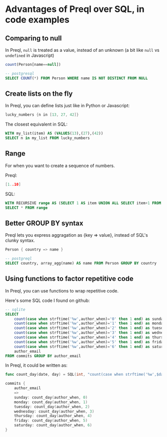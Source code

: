 # Advantages of Preql over SQL, in code examples

## Comparing to null

In Preql, `null` is treated as a value, instead of an unknown (a bit like `null` vs `undefined` in Javascript)

```javascript
count(Person[name==null])
```

```SQL
-- postgresql
SELECT COUNT(*) FROM Person WHERE name IS NOT DISTINCT FROM NULL
```


## Create lists on the fly

In Preql, you can define lists just like in Python or Javascript:

```go
lucky_numbers {n in [13, 27, 42]}
```

The closest equivalent in SQL:

```SQL
WITH my_list(item) AS (VALUES(13),(27),(42))
SELECT n in my_list FROM lucky_numbers
```

## Range

For when you want to create a sequence of numbers.

Preql:

```go
[1..10]
```

SQL:

```SQL
WITH RECURSIVE range AS (SELECT 1 AS item UNION ALL SELECT item+1 FROM range WHERE item+1<10)
SELECT * FROM range
```

## Better GROUP BY syntax

Preql lets you express aggragation as {key => value}, instead of SQL's clunky syntax.

```go
Person { country => name }
```

```SQL
-- postgreql
SELECT country, array_agg(name) AS name FROM Person GROUP BY country
```

## Using functions to factor repetitive code

In Preql, you can use functions to wrap repetitive code.

Here's some SQL code I found on github:

```SQL
-- sqlite
SELECT
    count(case when strftime('%w',author_when)='0' then 1 end) as sunday,
    count(case when strftime('%w',author_when)='1' then 1 end) as monday,
    count(case when strftime('%w',author_when)='2' then 1 end) as tuesday,
    count(case when strftime('%w',author_when)='3' then 1 end) as wednesday,
    count(case when strftime('%w',author_when)='4' then 1 end) as thursday,
    count(case when strftime('%w',author_when)='5' then 1 end) as friday,
    count(case when strftime('%w',author_when)='6' then 1 end) as saturday,
    author_email
FROM commits GROUP BY author_email
```

In Preql, it could be written as:

```go
func count_day(date, day) = SQL(int, "count(case when strftime('%w',$date)='$day' then 1 end)")

commits {
    author_email
    =>
    sunday: count_day(author_when, 0)
    monday: count_day(author_when, 1)
    tuesday: count_day(author_when, 2)
    wednesday: count_day(author_when, 3)
    thursday: count_day(author_when, 4)
    friday: count_day(author_when, 5)
    saturday: count_day(author_when, 6)
}
```
